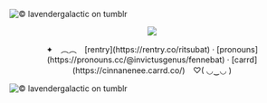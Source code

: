![© lavendergalactic on tumblr](https://64.media.tumblr.com/5841775a4b73cca581cab60666efca09/25c171f4fc032423-e3/s2048x3072/203b7a852f3242dcee142fb307a5e0c77d61714b.pnj)

<p align="center">
<img src="https://64.media.tumblr.com/ee2ba2cb5890a074218482c3a0efba7a/9883ef562fd81608-33/s640x960/00d1faae0f6aef71f91d65d2761c36535c0c59a2.gif">

<p align="center">
✦　︵︵　[rentry](https://rentry.co/ritsubat) ‧ [pronouns](https://pronouns.cc/@invictusgenus/fennebat) ‧ [carrd](https://cinnanenee.carrd.co/)　♡( ◡‿◡ )

![© lavendergalactic on tumblr](https://64.media.tumblr.com/b3ab133f14b136cd250cacfb7a5101da/25c171f4fc032423-32/s2048x3072/0df961d345b7b40a74d841c2888d534a501a8474.pnj)

